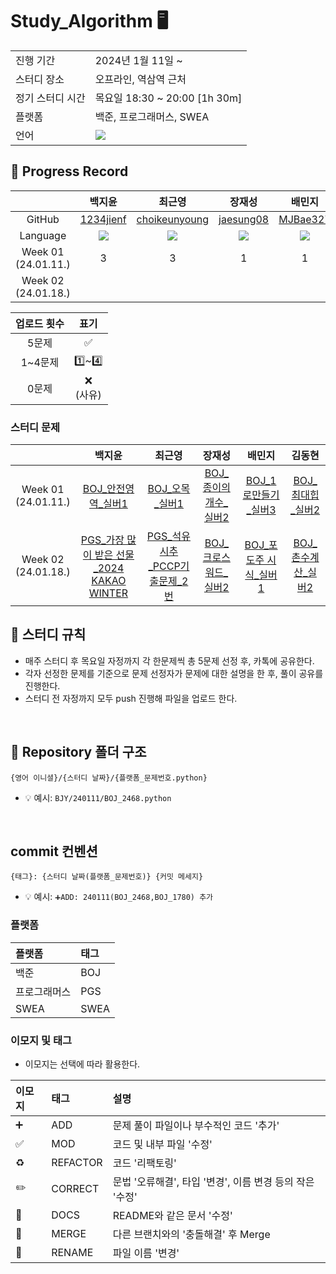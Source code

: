 # Study_Algorithm 🖥

<table>
  <tr>
    <td>진행 기간</td>
    <td>2024년 1월 11일 ~</td>
  </tr>
  <tr>
    <td>스터디 장소</td>
    <td>오프라인, 역삼역 근처</td>
  </tr>
  <tr>
    <td>정기 스터디 시간</td>
    <td>목요일 18:30 ~ 20:00 [1h 30m] <br>
  </tr>
  <tr>
    <td>플랫폼</td>
    <td>백준, 프로그래머스, SWEA</td>
  </tr>
  <tr>
    <td>언어</td>
    <td>
        <img src="https://img.shields.io/badge/Python-3776AB?style=for-the-badge&logo=python&logoColor=white">
    </td>
  </tr>
</table>



## 📍 Progress Record
|  | 백지윤 | 최근영 | 장재성 | 배민지 | 김동현 |
| :---: | :---: | :---: | :---: | :---: | :---: |
| GitHub | [1234jienf](https://github.com/1234jienf) | [choikeunyoung](https://github.com/choikeunyoung) | [jaesung08](https://github.com/jaesung08) | [MJBae327](https://github.com/MJBae327) |[Chico0902](https://github.com/Chico0902) | 
| Language | <img src="https://img.shields.io/badge/Python-3776AB?style=for-the-badge&logo=python&logoColor=white"> | <img src="https://img.shields.io/badge/Python-3776AB?style=for-the-badge&logo=python&logoColor=white"> | <img src="https://img.shields.io/badge/Python-3776AB?style=for-the-badge&logo=python&logoColor=white"> | <img src="https://img.shields.io/badge/Python-3776AB?style=for-the-badge&logo=python&logoColor=white"> | <img src="https://img.shields.io/badge/Python-3776AB?style=for-the-badge&logo=python&logoColor=white"> |
| Week 01</br>(24.01.11.) | 3 | 3 | 1 | 1 | 3 |
| Week 02</br>(24.01.18.) |  |  |  |  |  |

| 업로드 횟수 | 표기 |
| :---: | :---: |
| 5문제 | ✅ |
| 1~4문제 | 1️⃣~4️⃣ |
| 0문제 | ❌ <br/>(사유) |


### 스터디 문제
|  | 백지윤 | 최근영 | 장재성 | 배민지 | 김동현 |
| :---: | :---: | :---: | :---: | :---: | :---: |
| Week 01</br>(24.01.11.) | [BOJ_안전영역_실버1](https://www.acmicpc.net/problem/2468) | [BOJ_오목_실버1](https://www.acmicpc.net/problem/2615) | [BOJ_종이의개수_실버2](https://www.acmicpc.net/problem/1780) | [BOJ_1로만들기_실버3](https://www.acmicpc.net/problem/1463) |[BOJ_최대힙_실버2](https://www.acmicpc.net/problem/11279) |
| Week 02</br>(24.01.18.) | [PGS_가장 많이 받은 선물_2024 KAKAO WINTER](https://school.programmers.co.kr/learn/courses/30/lessons/258712) | [PGS_석유 시추_PCCP기출문제_2번](https://school.programmers.co.kr/learn/courses/30/lessons/250136) | [BOJ_크로스워드_실버2](https://www.acmicpc.net/problem/1706) | [BOJ_포도주 시식_실버1](https://www.acmicpc.net/problem/2156) |[BOJ_촌수계산_실버2](https://www.acmicpc.net/problem/2644) | 


## 📌 스터디 규칙
- 매주 스터디 후 목요일 자정까지 각 한문제씩 총 5문제 선정 후, 카톡에 공유한다.
- 각자 선정한 문제를 기준으로 문제 선정자가 문제에 대한 설명을 한 후, 풀이 공유를 진행한다.
- 스터디 전 자정까지 모두 push 진행해 파일을 업로드 한다.

<br/>

## 📁 Repository 폴더 구조
```
{영어 이니셜}/{스터디 날짜}/{플랫폼_문제번호.python}
```

- 💡 예시: `BJY/240111/BOJ_2468.python`


<br/>

## commit 컨벤션

```
{태그}: {스터디 날짜(플랫폼_문제번호)} {커밋 메세지}
```
- 💡 예시: `➕ADD: 240111(BOJ_2468,BOJ_1780) 추가`

### 플랫폼

| 플랫폼    | 태그  |
|:-------|:----|
| 백준     | BOJ |
| 프로그래머스 | PGS |
| SWEA   | SWEA |

### 이모지 및 태그

- 이모지는 선택에 따라 활용한다.

| 이모지 | 태그       | 설명                      |
|:----|:---------|:------------------------|
| ➕    | ADD     | 문제 풀이 파일이나 부수적인 코드 '추가'  |
| ✅   | MOD      | 코드 및 내부 파일 '수정'         |
| ♻️  | REFACTOR | 코드 '리팩토링'       |
| ✏️  | CORRECT | 문법 '오류해결', 타입 '변경', 이름 변경 등의 작은 '수정' |
| 📝  | DOCS     | README와 같은 문서 '수정'   |
| 🔀  | MERGE    | 다른 브랜치와의 '충돌해결' 후 Merge    |
| 🚚  | RENAME   | 파일 이름 '변경'   |



